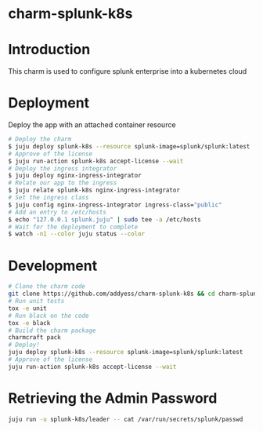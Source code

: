 # charm-splunk-k8s

Introduction
============

This charm is used to configure splunk enterprise into a kubernetes cloud

Deployment
==========
Deploy the app with an attached container resource
```bash
# Deploy the charm
$ juju deploy splunk-k8s --resource splunk-image=splunk/splunk:latest
# Approve of the license
$ juju run-action splunk-k8s accept-license --wait
# Deploy the ingress integrator
$ juju deploy nginx-ingress-integrator
# Relate our app to the ingress
$ juju relate splunk-k8s nginx-ingress-integrator
# Set the ingress class
$ juju config nginx-ingress-integrator ingress-class="public"
# Add an entry to /etc/hosts
$ echo "127.0.0.1 splunk.juju" | sudo tee -a /etc/hosts
# Wait for the deployment to complete
$ watch -n1 --color juju status --color

```

Development
===========
```bash
# Clone the charm code
git clone https://github.com/addyess/charm-splunk-k8s && cd charm-splunk-k8s
# Run unit tests
tox -e unit
# Run black on the code
tox -e black
# Build the charm package
charmcraft pack
# Deploy!
juju deploy splunk-k8s --resource splunk-image=splunk/splunk:latest
# Approve of the license
juju run-action splunk-k8s accept-license --wait
```

Retrieving the Admin Password
============================
```bash
juju run -u splunk-k8s/leader -- cat /var/run/secrets/splunk/passwd
```